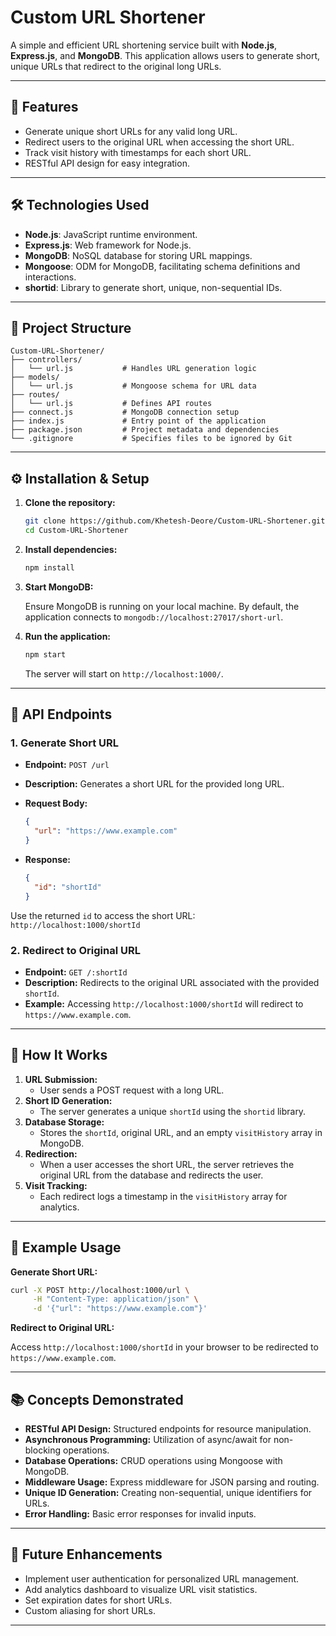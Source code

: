 

# Custom URL Shortener

A simple and efficient URL shortening service built with **Node.js**, **Express.js**, and **MongoDB**. This application allows users to generate short, unique URLs that redirect to the original long URLs.

---

## 🚀 Features

- Generate unique short URLs for any valid long URL.
- Redirect users to the original URL when accessing the short URL.
- Track visit history with timestamps for each short URL.
- RESTful API design for easy integration.

---

## 🛠️ Technologies Used

- **Node.js**: JavaScript runtime environment.
- **Express.js**: Web framework for Node.js.
- **MongoDB**: NoSQL database for storing URL mappings.
- **Mongoose**: ODM for MongoDB, facilitating schema definitions and interactions.
- **shortid**: Library to generate short, unique, non-sequential IDs.

---

## 📁 Project Structure

```
Custom-URL-Shortener/
├── controllers/
│   └── url.js           # Handles URL generation logic
├── models/
│   └── url.js           # Mongoose schema for URL data
├── routes/
│   └── url.js           # Defines API routes
├── connect.js           # MongoDB connection setup
├── index.js             # Entry point of the application
├── package.json         # Project metadata and dependencies
└── .gitignore           # Specifies files to be ignored by Git
```


---

## ⚙️ Installation & Setup

1. **Clone the repository:**

   ```bash
   git clone https://github.com/Khetesh-Deore/Custom-URL-Shortener.git
   cd Custom-URL-Shortener
   ```

2. **Install dependencies:**

   ```bash
   npm install
   ```

3. **Start MongoDB:**

   Ensure MongoDB is running on your local machine. By default, the application connects to `mongodb://localhost:27017/short-url`.

4. **Run the application:**

   ```bash
   npm start
   ```

   The server will start on `http://localhost:1000/`.

---

## 📡 API Endpoints

### 1. **Generate Short URL**

- **Endpoint:** `POST /url`
- **Description:** Generates a short URL for the provided long URL.
- **Request Body:**

  ```json
  {
    "url": "https://www.example.com"
  }
  ```

- **Response:**

  ```json
  {
    "id": "shortId"
  }
  ```

  
Use the returned `id` to access the short URL: `http://localhost:1000/shortId`

### 2. **Redirect to Original URL**

- **Endpoint:** `GET /:shortId`
- **Description:** Redirects to the original URL associated with the provided `shortId`.
- **Example:** Accessing `http://localhost:1000/shortId` will redirect to `https://www.example.com`.

---

## 🧠 How It Works

1. **URL Submission:**
   - User sends a POST request with a long URL.
2. **Short ID Generation:**
   - The server generates a unique `shortId` using the `shortid` library.
3. **Database Storage:**
   - Stores the `shortId`, original URL, and an empty `visitHistory` array in MongoDB.
4. **Redirection:**
   - When a user accesses the short URL, the server retrieves the original URL from the database and redirects the user.
5. **Visit Tracking:**
   - Each redirect logs a timestamp in the `visitHistory` array for analytics.

---

## 🧪 Example Usage

**Generate Short URL:**

```bash
curl -X POST http://localhost:1000/url \
     -H "Content-Type: application/json" \
     -d '{"url": "https://www.example.com"}'
```

**Redirect to Original URL:**

Access `http://localhost:1000/shortId` in your browser to be redirected to `https://www.example.com`.

---

## 📚 Concepts Demonstrated

- **RESTful API Design:** Structured endpoints for resource manipulation.
- **Asynchronous Programming:** Utilization of async/await for non-blocking operations.
- **Database Operations:** CRUD operations using Mongoose with MongoDB.
- **Middleware Usage:** Express middleware for JSON parsing and routing.
- **Unique ID Generation:** Creating non-sequential, unique identifiers for URLs.
- **Error Handling:** Basic error responses for invalid inputs.

---

## 📌 Future Enhancements

- Implement user authentication for personalized URL management.
- Add analytics dashboard to visualize URL visit statistics.
- Set expiration dates for short URLs.
- Custom aliasing for short URLs.

---


